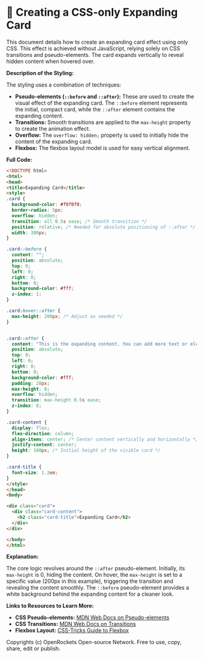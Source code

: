 # 🐞 Creating a CSS-only Expanding Card


This document details how to create an expanding card effect using only CSS.  This effect is achieved without JavaScript, relying solely on CSS transitions and pseudo-elements.  The card expands vertically to reveal hidden content when hovered over.

**Description of the Styling:**

The styling uses a combination of techniques:

* **Pseudo-elements (`::before` and `::after`):**  These are used to create the visual effect of the expanding card.  The `::before` element represents the initial, compact card, while the `::after` element contains the expanding content.
* **Transitions:**  Smooth transitions are applied to the `max-height` property to create the animation effect.
* **Overflow:** The `overflow: hidden;` property is used to initially hide the content of the expanding card.
* **Flexbox:** The flexbox layout model is used for easy vertical alignment.


**Full Code:**

```html
<!DOCTYPE html>
<html>
<head>
<title>Expanding Card</title>
<style>
.card {
  background-color: #f0f0f0;
  border-radius: 5px;
  overflow: hidden;
  transition: all 0.5s ease; /* Smooth transition */
  position: relative; /* Needed for absolute positioning of ::after */
  width: 300px;
}

.card::before {
  content: "";
  position: absolute;
  top: 0;
  left: 0;
  right: 0;
  bottom: 0;
  background-color: #fff;
  z-index: 1;
}

.card:hover::after {
  max-height: 200px; /* Adjust as needed */
}


.card::after {
  content: "This is the expanding content. You can add more text or elements here.";
  position: absolute;
  top: 0;
  left: 0;
  right: 0;
  bottom: 0;
  background-color: #fff;
  padding: 20px;
  max-height: 0;
  overflow: hidden;
  transition: max-height 0.5s ease;
  z-index: 0;
}

.card-content {
  display: flex;
  flex-direction: column;
  align-items: center; /* Center content vertically and horizontally */
  justify-content: center;
  height: 100px; /* Initial height of the visible card */
}

.card-title {
  font-size: 1.2em;
}
</style>
</head>
<body>

<div class="card">
  <div class="card-content">
    <h2 class="card-title">Expanding Card</h2>
  </div>
</div>

</body>
</html>
```

**Explanation:**

The core logic revolves around the `::after` pseudo-element.  Initially, its `max-height` is 0, hiding the content.  On hover, the `max-height` is set to a specific value (200px in this example), triggering the transition and revealing the content smoothly. The `::before` pseudo-element provides a white background behind the expanding content for a cleaner look.

**Links to Resources to Learn More:**

* **CSS Pseudo-elements:** [MDN Web Docs on Pseudo-elements](https://developer.mozilla.org/en-US/docs/Web/CSS/Pseudo-elements)
* **CSS Transitions:** [MDN Web Docs on Transitions](https://developer.mozilla.org/en-US/docs/Web/CSS/transition)
* **Flexbox Layout:** [CSS-Tricks Guide to Flexbox](https://css-tricks.com/snippets/css/a-guide-to-flexbox/)


Copyrights (c) OpenRockets Open-source Network. Free to use, copy, share, edit or publish.

